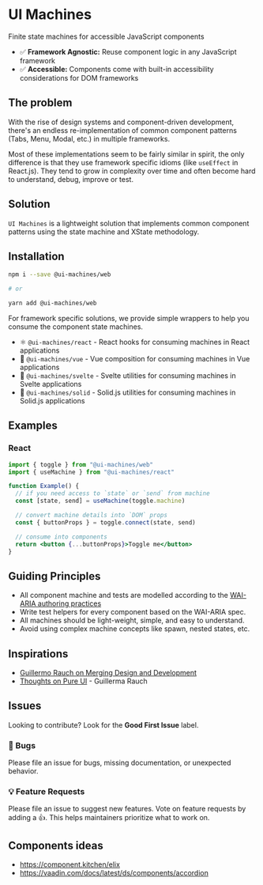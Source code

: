 # UI Machines

Finite state machines for accessible JavaScript components

- ✅ **Framework Agnostic:** Reuse component logic in any JavaScript framework
- ✅ **Accessible:** Components come with built-in accessibility considerations for DOM frameworks

## The problem

With the rise of design systems and component-driven development, there's an endless re-implementation of common
component patterns (Tabs, Menu, Modal, etc.) in multiple frameworks.

Most of these implementations seem to be fairly similar in spirit, the only difference is that they use framework
specific idioms (like `useEffect` in React.js). They tend to grow in complexity over time and often become hard to
understand, debug, improve or test.

## Solution

`UI Machines` is a lightweight solution that implements common component patterns using the state machine and XState
methodology.

## Installation

```sh
npm i --save @ui-machines/web

# or

yarn add @ui-machines/web
```

For framework specific solutions, we provide simple wrappers to help you consume the component state machines.

- ⚛️ `@ui-machines/react` - React hooks for consuming machines in React applications
- 💚 `@ui-machines/vue` - Vue composition for consuming machines in Vue applications
- 🎷 `@ui-machines/svelte` - Svelte utilities for consuming machines in Svelte applications
- 🎷 `@ui-machines/solid` - Solid.js utilities for consuming machines in Solid.js applications

## Examples

### React

```jsx
import { toggle } from "@ui-machines/web"
import { useMachine } from "@ui-machines/react"

function Example() {
  // if you need access to `state` or `send` from machine
  const [state, send] = useMachine(toggle.machine)

  // convert machine details into `DOM` props
  const { buttonProps } = toggle.connect(state, send)

  // consume into components
  return <button {...buttonProps}>Toggle me</button>
}
```

## Guiding Principles

- All component machine and tests are modelled according to the
  [WAI-ARIA authoring practices](https://www.w3.org/TR/wai-aria-practices/)
- Write test helpers for every component based on the WAI-ARIA spec.
- All machines should be light-weight, simple, and easy to understand.
- Avoid using complex machine concepts like spawn, nested states, etc.

## Inspirations

- [Guillermo Rauch on Merging Design and Development](https://youtu.be/3hccXiXI0u8)
- [Thoughts on Pure UI](https://rauchg.com/2015/pure-ui) - Guillerma Rauch

## Issues

Looking to contribute? Look for the **Good First Issue** label.

### 🐛 Bugs

Please file an issue for bugs, missing documentation, or unexpected behavior.

### 💡 Feature Requests

Please file an issue to suggest new features. Vote on feature requests by adding a 👍. This helps maintainers prioritize
what to work on.

## Components ideas

- https://component.kitchen/elix
- https://vaadin.com/docs/latest/ds/components/accordion
